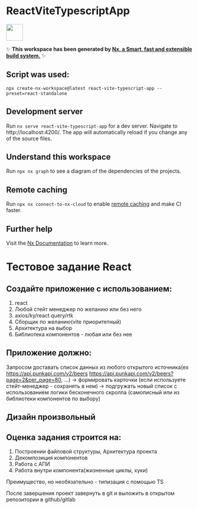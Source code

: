 # ReactViteTypescriptApp

<a alt="Nx logo" href="https://nx.dev" target="_blank" rel="noreferrer"><img src="https://raw.githubusercontent.com/nrwl/nx/master/images/nx-logo.png" width="45"></a>

✨ **This workspace has been generated by [Nx, a Smart, fast and extensible build system.](https://nx.dev)** ✨

## Script was used:

`npx create-nx-workspace@latest react-vite-typescript-app --preset=react-standalone`

## Development server

Run `nx serve react-vite-typescript-app` for a dev server. Navigate to http://localhost:4200/. The app will automatically reload if you change any of the source files.

## Understand this workspace

Run `npx nx graph` to see a diagram of the dependencies of the projects.

## Remote caching

Run `npx nx connect-to-nx-cloud` to enable [remote caching](https://nx.app) and make CI faster.

## Further help

Visit the [Nx Documentation](https://nx.dev) to learn more.

# Тестовое задание React

## Создайте приложение с использованием:

1. react
2. Любой стейт менеджер по желанию или без него
3. axios/ky/react query/rtk
4. Сборщик по желанию(vite приоритетный)
5. Архитектура на выбор
6. Библиотека компонентов - любая или без нее

## Приложение должно:

Запросом доставать список данных из любого открытого источника(ex https://api.punkapi.com/v2/beers https://api.punkapi.com/v2/beers?page=2&per_page=80, ...) -> формировать карточки (если используете стейт-менеджер - сохранять в нем) -> подгружать новый список с использованием логики бесконечного скролла (самописный или из библиотеки компонентов по выбору)

## Дизайн произвольный

## Оценка задания строится на:

1. Построении файловой структуры, Архитектура проекта
2. Декомпозиция компонентов
3. Работа с АПИ
4. Работа внутри компонента(жизненные циклы, хуки)

Преимущество, но необязательно - типизация с помощью TS

После завершения проект завернуть в git и выложить в открытом репозитории в github/gitlab
